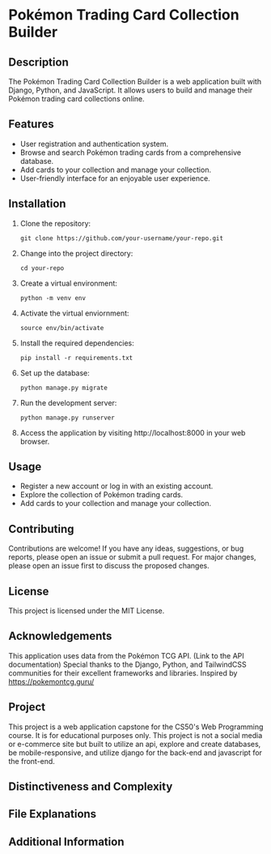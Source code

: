 # Pokémon Trading Card Collection Builder

## Description

The Pokémon Trading Card Collection Builder is a web application built with Django, Python, and JavaScript. It allows users to build and manage their Pokémon trading card collections online.

## Features

- User registration and authentication system.
- Browse and search Pokémon trading cards from a comprehensive database.
- Add cards to your collection and manage your collection.
- User-friendly interface for an enjoyable user experience.

## Installation

1. Clone the repository:

   ```
   git clone https://github.com/your-username/your-repo.git

   ```

2. Change into the project directory:

   ```
   cd your-repo
   ```

3. Create a virtual environment:

   ```
   python -m venv env
   ```

4. Activate the virtual enviornment:

   ```
   source env/bin/activate
   ```

5. Install the required dependencies:

   ```
   pip install -r requirements.txt
   ```

6. Set up the database:

   ```
   python manage.py migrate
   ```

7. Run the development server:

   ```
   python manage.py runserver
   ```

8. Access the application by visiting http://localhost:8000 in your web browser.

## Usage

- Register a new account or log in with an existing account.
- Explore the collection of Pokémon trading cards.
- Add cards to your collection and manage your collection.

## Contributing

Contributions are welcome! If you have any ideas, suggestions, or bug reports, please open an issue or submit a pull request. For major changes, please open an issue first to discuss the proposed changes.

## License

This project is licensed under the MIT License.

## Acknowledgements

This application uses data from the Pokémon TCG API. (Link to the API documentation)
Special thanks to the Django, Python, and TailwindCSS communities for their excellent frameworks and libraries.
Inspired by https://pokemontcg.guru/

## Project

This project is a web application capstone for the CS50's Web Programming course. It is for educational purposes only.
This project is not a social media or e-commerce site but built to utilize an api, explore and create databases, be mobile-responsive, and utilize django for the back-end and javascript for the front-end.

## Distinctiveness and Complexity

## File Explanations

## Additional Information
